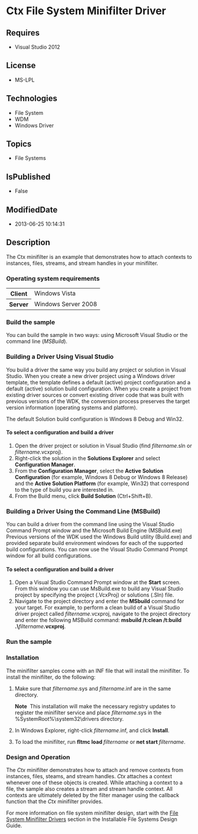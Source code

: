 # Ctx File System Minifilter Driver
## Requires
* Visual Studio 2012
## License
* MS-LPL
## Technologies
* File System
* WDM
* Windows Driver
## Topics
* File Systems
## IsPublished
* False
## ModifiedDate
* 2013-06-25 10:14:31
## Description

<div id="mainSection">
<p>The Ctx minifilter is an example that demonstrates how to attach contexts to instances, files, streams, and stream handles in your minifilter.
</p>
<h3>Operating system requirements</h3>
<table>
<tbody>
<tr>
<th>Client</th>
<td><dt>Windows&nbsp;Vista </dt></td>
</tr>
<tr>
<th>Server</th>
<td><dt>Windows Server&nbsp;2008 </dt></td>
</tr>
</tbody>
</table>
<h3>Build the sample</h3>
<p>You can build the sample in two ways: using Microsoft Visual Studio or the command line (<i>MSBuild</i>).</p>
<h3><a id="Building_a_Driver_Using_Visual_Studio"></a><a id="building_a_driver_using_visual_studio"></a><a id="BUILDING_A_DRIVER_USING_VISUAL_STUDIO"></a>Building a Driver Using Visual Studio</h3>
<p>You build a driver the same way you build any project or solution in Visual Studio. When you create a new driver project using a Windows driver template, the template defines a default (active) project configuration and a default (active) solution build
 configuration. When you create a project from existing driver sources or convert existing driver code that was built with previous versions of the WDK, the conversion process preserves the target version information (operating systems and platform).</p>
<p>The default Solution build configuration is Windows&nbsp;8 Debug and Win32.</p>
<h4><a id="To_select_a_configuration_and_build_a_driver"></a><a id="to_select_a_configuration_and_build_a_driver"></a><a id="TO_SELECT_A_CONFIGURATION_AND_BUILD_A_DRIVER"></a>To select a configuration and build a driver</h4>
<ol>
<li>Open the driver project or solution in Visual Studio (find <i>filtername</i>.sln or
<i>filtername</i>.vcxproj). </li><li>Right-click the solution in the <b>Solutions Explorer</b> and select <b>Configuration Manager</b>.
</li><li>From the <b>Configuration Manager</b>, select the <b>Active Solution Configuration</b> (for example, Windows&nbsp;8 Debug or Windows&nbsp;8 Release) and the
<b>Active Solution Platform</b> (for example, Win32) that correspond to the type of build you are interested in.
</li><li>From the Build menu, click <b>Build Solution</b> (Ctrl&#43;Shift&#43;B). </li></ol>
<h3><a id="Building_a_Driver_Using_the_Command_Line__MSBuild_"></a><a id="building_a_driver_using_the_command_line__msbuild_"></a><a id="BUILDING_A_DRIVER_USING_THE_COMMAND_LINE__MSBUILD_"></a>Building a Driver Using the Command Line (MSBuild)</h3>
<p>You can build a driver from the command line using the Visual Studio Command Prompt window and the Microsoft Build Engine (MSBuild.exe) Previous versions of the WDK used the Windows Build utility (Build.exe) and provided separate build environment windows
 for each of the supported build configurations. You can now use the Visual Studio Command Prompt window for all build configurations.</p>
<h4><a id="To_select_a_configuration_and_build_a_driver"></a><a id="to_select_a_configuration_and_build_a_driver"></a><a id="TO_SELECT_A_CONFIGURATION_AND_BUILD_A_DRIVER"></a>To select a configuration and build a driver</h4>
<ol>
<li>Open a Visual Studio Command Prompt window at the <b>Start</b> screen. From this window you can use MsBuild.exe to build any Visual Studio project by specifying the project (.VcxProj) or solutions (.Sln) file.
</li><li>Navigate to the project directory and enter the <b>MSbuild</b> command for your target. For example, to perform a clean build of a Visual Studio driver project called
<i>filtername</i>.vcxproj, navigate to the project directory and enter the following MSBuild command:
<b>msbuild /t:clean /t:build .\</b><i>filtername</i><b>.vcxproj</b>. </li></ol>
<h3>Run the sample</h3>
<h3><a id="Installation"></a><a id="installation"></a><a id="INSTALLATION"></a>Installation</h3>
<p>The minifilter samples come with an INF file that will install the minifilter. To install the minifilter, do the following:</p>
<ol>
<li>
<p>Make sure that <i>filtername</i>.sys and <i>filtername</i>.inf are in the same directory.
</p>
<p class="note"><b>Note</b>&nbsp;&nbsp;This installation will make the necessary registry updates to register the minifilter service and place
<i>filtername</i>.sys in the %SystemRoot%\system32\drivers directory.</p>
</li><li>
<p>In Windows Explorer, right-click <i>filtername</i>.inf, and click <b>Install</b>.</p>
</li><li>
<p>To load the minifilter, run <b>fltmc load </b><i>filtername</i> or <b>net start
</b><i>filtername</i>. </p>
</li></ol>
<h3><a id="Design_and_Operation"></a><a id="design_and_operation"></a><a id="DESIGN_AND_OPERATION"></a>Design and Operation</h3>
<p>The <i>Ctx</i> minifilter demonstrates how to attach and remove contexts from instances, files, steams, and stream handles.
<i>Ctx</i> attaches a context whenever one of these objects is created. While attaching a context to a file, the sample also creates a stream and stream handle context. All contexts are ultimately deleted by the filter manager using the callback function that
 the <i>Ctx</i> minifilter provides. </p>
<p>For more information on file system minifilter design, start with the <a href="http://msdn.microsoft.com/en-us/library/windows/hardware/ff540402">
File System Minifilter Drivers</a> section in the Installable File Systems Design Guide.</p>
</div>
